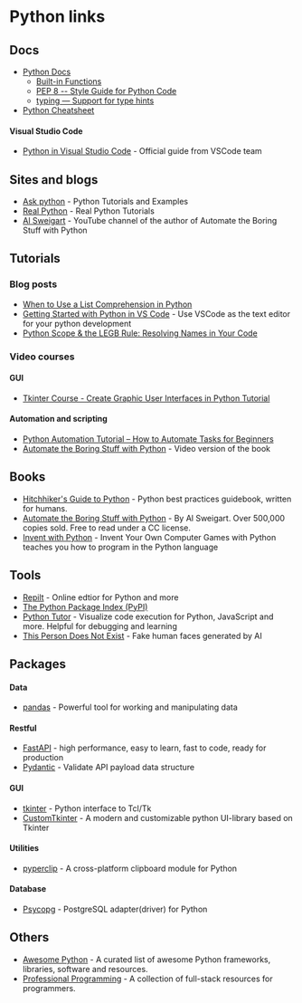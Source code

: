 # Python links

## Docs

- [Python Docs](https://docs.python.org/3/)
  - [Built-in Functions](https://docs.python.org/3/library/functions.html)
  - [PEP 8 -- Style Guide for Python Code](https://www.python.org/dev/peps/pep-0008/)
  - [typing — Support for type hints](https://docs.python.org/3/library/typing.html)
- [Python Cheatsheet](https://www.pythoncheatsheet.org/)

#### Visual Studio Code

- [Python in Visual Studio Code](https://code.visualstudio.com/docs/languages/python) - Official guide from VSCode team

## Sites and blogs

- [Ask python](https://www.askpython.com/) - Python Tutorials and Examples
- [Real Python](https://realpython.com/) - Real Python Tutorials
- [Al Sweigart](https://www.youtube.com/@Albert10110) - YouTube channel of the author of Automate the Boring Stuff with Python

## Tutorials

### Blog posts

- [When to Use a List Comprehension in Python](https://realpython.com/list-comprehension-python/)
- [Getting Started with Python in VS Code](https://code.visualstudio.com/docs/python/python-tutorial) - Use VSCode as the text editor for your python development
- [Python Scope & the LEGB Rule: Resolving Names in Your Code](https://realpython.com/python-scope-legb-rule/)

### Video courses

#### GUI

- [Tkinter Course - Create Graphic User Interfaces in Python Tutorial](https://www.youtube.com/watch?v=YXPyB4XeYLA)

#### Automation and scripting

- [Python Automation Tutorial – How to Automate Tasks for Beginners](https://www.youtube.com/watch?v=s8XjEuplx_U)
- [Automate the Boring Stuff with Python](https://www.youtube.com/playlist?list=PL0-84-yl1fUnRuXGFe_F7qSH1LEnn9LkW) - Video version of the book

## Books

- [Hitchhiker's Guide to Python](https://github.com/realpython/python-guide) - Python best practices guidebook, written for humans.
- [Automate the Boring Stuff with Python](https://automatetheboringstuff.com/) - By Al Sweigart. Over 500,000 copies sold. Free to read under a CC license.
- [Invent with Python](https://inventwithpython.com/invent4thed/) - Invent Your Own Computer Games with Python teaches you how to program in the Python language

## Tools

- [Repilt](https://replit.com/~) - Online edtior for Python and more
- [The Python Package Index (PyPI)](https://pypi.org/)
- [Python Tutor](https://pythontutor.com/) - Visualize code execution for Python, JavaScript and more. Helpful for debugging and learning
- [This Person Does Not Exist](https://thispersondoesnotexist.com/) - Fake human faces generated by AI

## Packages

#### Data

- [pandas](https://github.com/pandas-dev/pandas/) - Powerful tool for working and manipulating data

#### Restful

- [FastAPI](https://fastapi.tiangolo.com/) - high performance, easy to learn, fast to code, ready for production
- [Pydantic](https://docs.pydantic.dev/) - Validate API payload data structure

#### GUI

- [tkinter](https://docs.python.org/3/library/tkinter.html) - Python interface to Tcl/Tk
- [CustomTkinter](https://github.com/TomSchimansky/CustomTkinter) - A modern and customizable python UI-library based on Tkinter

#### Utilities

- [pyperclip](https://pypi.org/project/pyperclip/) - A cross-platform clipboard module for Python

#### Database

- [Psycopg](https://www.psycopg.org/) - PostgreSQL adapter(driver) for Python

## Others

- [Awesome Python](https://github.com/vinta/awesome-python) - A curated list of awesome Python frameworks, libraries, software and resources.
- [Professional Programming](https://github.com/charlax/professional-programming) - A collection of full-stack resources for programmers.
